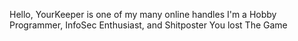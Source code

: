 Hello, YourKeeper is one of my many online handles
I'm a Hobby Programmer, InfoSec Enthusiast, and Shitposter
You lost The Game

<!---
YourKeeper/YourKeeper is a ✨ special ✨ repository because its `README.md` (this file) appears on your GitHub profile.
You can click the Preview link to take a look at your changes.
--->

